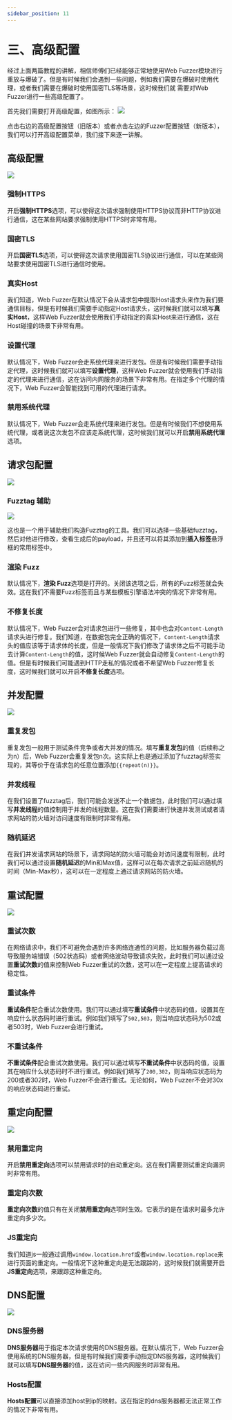 ```yaml
---
sidebar_position: 11
---
```

# 三、高级配置

经过上面两篇教程的讲解，相信师傅们已经能够正常地使用Web Fuzzer模块进行重放与爆破了。但是有时候我们会遇到一些问题，例如我们需要在爆破时使用代理，或者我们需要在爆破时使用国密TLS等场景，这时候我们就
需要对Web Fuzzer进行一些高级配置了。

首先我们需要打开高级配置，如图所示：
![](/img/products/yakit/Fuzzer-config1/1.png)

点击右边的高级配置按钮（旧版本）或者点击左边的Fuzzer配置按钮（新版本），我们可以打开高级配置菜单，我们接下来逐一讲解。

## 高级配置
![](/img/products/yakit/Fuzzer-config1/2.png)

### 强制HTTPS
开启**强制HTTPS**选项，可以使得这次请求强制使用HTTPS协议而非HTTP协议进行通信，这在某些网站要求强制使用HTTPS时非常有用。

### 国密TLS
开启**国密TLS**选项，可以使得这次请求使用国密TLS协议进行通信，可以在某些网站要求使用国密TLS进行通信时使用。

### 真实Host
我们知道，Web Fuzzer在默认情况下会从请求包中提取Host请求头来作为我们要通信目标，但是有时候我们需要手动指定Host请求头，这时候我们就可以填写**真实Host**，这样Web Fuzzer就会使用我们手动指定的真实Host来进行通信，这在Host碰撞的场景下非常有用。

### 设置代理
默认情况下，Web Fuzzer会走系统代理来进行发包。但是有时候我们需要手动指定代理，这时候我们就可以填写**设置代理**，这样Web Fuzzer就会使用我们手动指定的代理来进行通信，这在访问内网服务的场景下非常有用。在指定多个代理的情况下，Web Fuzzer会智能找到可用的代理进行请求。

### 禁用系统代理
默认情况下，Web Fuzzer会走系统代理来进行发包。但是有时候我们不想使用系统代理，或者说这次发包不应该走系统代理，这时候我们就可以开启**禁用系统代理**选项。

## 请求包配置
![](/img/products/yakit/Fuzzer-config1/3.png)

### Fuzztag 辅助
![](/img/products/yakit/Fuzzer-config1/4.png)

这也是一个用于辅助我们构造Fuzztag的工具。我们可以选择一些基础fuzztag，然后对他进行修改，查看生成后的payload，并且还可以将其添加到**插入标签**悬浮框的常用标签中。

### 渲染 Fuzz
默认情况下，**渲染 Fuzz**选项是打开的。关闭该选项之后，所有的Fuzz标签就会失效。这在我们不需要Fuzz标签而且与某些模板引擎语法冲突的情况下非常有用。

### 不修复长度
默认情况下，Web Fuzzer会对请求包进行一些修复，其中也会对`Content-Length`请求头进行修复。我们知道，在数据包完全正确的情况下，`Content-Length`请求头的值应该等于请求体的长度，但是一般情况下我们修改了请求体之后不可能手动去计算`Content-Length`的值，这时候Web Fuzzer就会自动修复`Content-Length`的值。但是有时候我们可能遇到HTTP走私的情况或者不希望Web Fuzzer修复长度，这时候我们就可以开启**不修复长度**选项。

## 并发配置
![](/img/products/yakit/Fuzzer-config1/5.png)

### 重复发包
重复发包一般用于测试条件竞争或者大并发的情况。填写**重复发包**的值（后续称之为n）后，Web Fuzzer会重复发包n次。这实际上也是通过添加了fuzztag标签实现的，其等价于在请求包的任意位置添加`{{repeat(n)}}`。

### 并发线程
在我们设置了fuzztag后，我们可能会发送不止一个数据包，此时我们可以通过填写**并发线程**的值控制用于并发的线程数量。这在我们需要进行快速并发测试或者请求网站的防火墙对访问速度有限制时非常有用。

### 随机延迟
在我们并发请求网站的场景下，请求网站的防火墙可能会对访问速度有限制，此时我们可以通过设置**随机延迟**的Min和Max值，这样可以在每次请求之前延迟随机的时间（Min-Max秒），这可以在一定程度上通过请求网站的防火墙。

## 重试配置
![](/img/products/yakit/Fuzzer-config1/6.png)

### 重试次数
在网络请求中，我们不可避免会遇到许多网络连通性的问题，比如服务器负载过高导致服务端错误（502状态码）或者网络波动导致请求失败，此时我们可以通过设置**重试次数**的值来控制Web Fuzzer重试的次数，这可以在一定程度上提高请求的稳定性。

### 重试条件
**重试条件**配合重试次数使用。我们可以通过填写**重试条件**中状态码的值，设置其在响应什么状态码时进行重试。例如我们填写了`502,503`，则当响应状态码为502或者503时，Web Fuzzer会进行重试。

### 不重试条件
**不重试条件**配合重试次数使用。我们可以通过填写**不重试条件**中状态码的值，设置其在响应什么状态码时不进行重试。例如我们填写了`200,302`，则当响应状态码为200或者302时，Web Fuzzer不会进行重试。无论如何，Web Fuzzer不会对30x的响应状态码进行重试。

## 重定向配置
![](/img/products/yakit/Fuzzer-config1/7.png)

### 禁用重定向
开启**禁用重定向**选项可以禁用请求时的自动重定向。这在我们需要测试重定向漏洞时非常有用。

### 重定向次数
**重定向次数**的值只有在关闭**禁用重定向**选项时生效。它表示的是在请求时最多允许重定向多少次。

### JS重定向
我们知道js一般通过调用`window.location.href`或者`window.location.replace`来进行页面的重定向。一般情况下这种重定向是无法跟踪的，这时候我们就需要开启**JS重定向**选项，来跟踪这种重定向。

## DNS配置
![](/img/products/yakit/Fuzzer-config1/8.png)

### DNS服务器
**DNS服务器**用于指定本次请求使用的DNS服务器。在默认情况下，Web Fuzzer会使用系统的DNS服务器，但是有时候我们需要手动指定DNS服务器，这时候我们就可以填写**DNS服务器**的值，这在访问一些内网服务时非常有用。

### Hosts配置
**Hosts配置**可以直接添加host到ip的映射。这在指定的dns服务器都无法正常工作的情况下非常有用。

